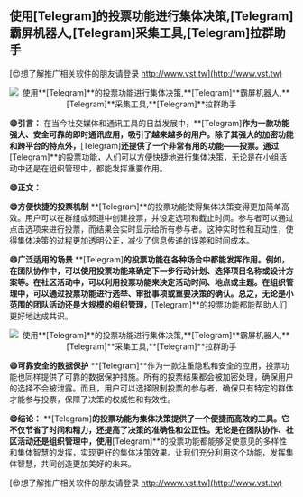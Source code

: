 ## **使用**[Telegram]**的投票功能进行集体决策,**[Telegram]**霸屏机器人,**[Telegram]**采集工具,**[Telegram]**拉群助手**

[😍想了解推广相关软件的朋友请登录 http://www.vst.tw](http://www.vst.tw)

 <center><img src="https://vst.tw/MP4/tuiguang/png/0.png" alt="使用**[Telegram]**的投票功能进行集体决策,**[Telegram]**霸屏机器人,**[Telegram]**采集工具,**[Telegram]**拉群助手"></center>

**😄引言：**
在当今社交媒体和通讯工具的日益发展中，**[Telegram]**作为一款功能强大、安全可靠的即时通讯应用，吸引了越来越多的用户。除了其强大的加密功能和跨平台的特点外，**[Telegram]**还提供了一个非常有用的功能——投票。通过**[Telegram]**的投票功能，人们可以方便快捷地进行集体决策，无论是在小组活动中还是在组织管理中，都能发挥重要作用。

**😄正文：**

**😄方便快捷的投票机制**
**[Telegram]**的投票功能使得集体决策变得更加简单高效。用户可以在群组或频道中创建投票，并设定选项和截止时间。参与者可以通过点击选项来进行投票，而结果会实时显示给所有参与者。这种实时性和互动性，使得集体决策的过程更加透明公正，减少了信息传递的误差和时间成本。

**😄广泛适用的场景**
**[Telegram]**的投票功能在各种场合中都能发挥作用。例如，在团队协作中，可以使用投票功能来确定下一步行动计划、选择项目名称或设计方案等。在社区活动中，可以利用投票功能来决定活动时间、地点或主题。在组织管理中，可以通过投票功能进行选举、审批事项或重要决策的确认。总之，无论是小范围的团队活动还是大规模的组织管理，**[Telegram]**的投票功能都能帮助人们更好地达成共识。

 <center><img src="https://vst.tw/MP4/tuiguang/png/6.png" alt="使用**[Telegram]**的投票功能进行集体决策,**[Telegram]**霸屏机器人,**[Telegram]**采集工具,**[Telegram]**拉群助手"></center>

**😄可靠安全的数据保护**
**[Telegram]**作为一款注重隐私和安全的应用，投票功能也同样提供了可靠的数据保护措施。所有的投票结果都会被加密处理，确保用户的选择不会被泄露。而且，用户可以选择限制投票的参与者，确保只有特定的群体才能参与投票，保障了决策的权威性和有效性。

**😄结论：**
**[Telegram]**的投票功能为集体决策提供了一个便捷而高效的工具。它不仅节省了时间和精力，还提高了决策的准确性和公正性。无论是在团队协作、社区活动还是组织管理中，使用**[Telegram]**的投票功能都能够促使意见的多样性和集体智慧的发挥，实现更好的集体决策效果。让我们充分利用这个功能，发挥集体智慧，共同创造更加美好的未来。

[😍想了解推广相关软件的朋友请登录 http://www.vst.tw](http://www.vst.tw)



